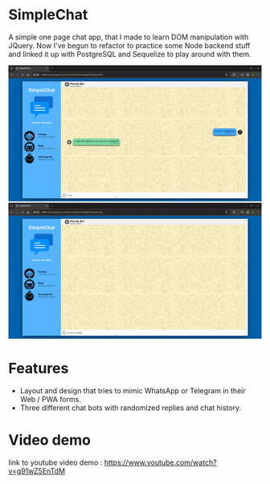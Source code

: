 # SimpleChat
A simple one page chat app, that I made to learn DOM manipulation with JQuery. Now I've begun to refactor to practice some Node backend stuff and linked it up with PostgreSQL and Sequelize to play around with them.

![demogif1](/simplechat2.gif)
![demogif2](/simplechat1.gif)

# Features

* Layout and design that tries to mimic WhatsApp or Telegram in their Web / PWA forms. 
* Three different chat bots with randomized replies and chat history. 


# Video demo

link to youtube video demo : https://www.youtube.com/watch?v=g91wZ5EnTdM
